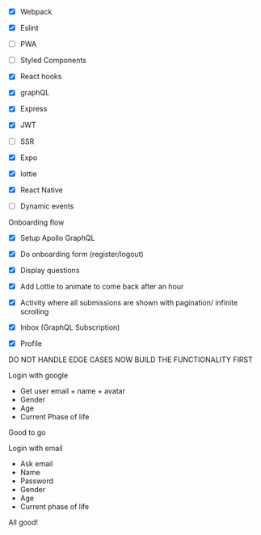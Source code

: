 

- [x] Webpack
- [x] Eslint
- [ ] PWA
- [ ] Styled Components
- [x] React hooks
- [x] graphQL
- [x] Express
- [x] JWT
- [ ] SSR
- [x] Expo
- [x] lottie
- [x] React Native
- [ ] Dynamic events


Onboarding flow

- [x] Setup Apollo GraphQL
- [x] Do onboarding form (register/logout)
- [x] Display questions
- [x] Add Lottie to animate to come back after an hour

- [x] Activity where all submissions are shown with pagination/ infinite scrolling
- [x] Inbox (GraphQL Subscription)
- [x] Profile

DO NOT HANDLE EDGE CASES NOW
BUILD THE FUNCTIONALITY FIRST

Login with google
- Get user email + name + avatar
- Gender
- Age
- Current Phase of life

Good to go

Login with email
- Ask email
- Name
- Password
- Gender
- Age
- Current phase of life

All good!
